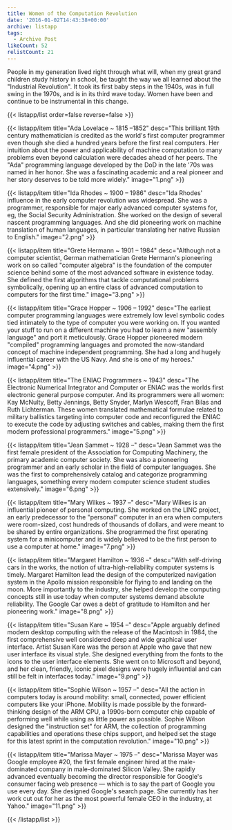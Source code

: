 ```yaml
---
title: Women of the Computation Revolution
date: '2016-01-02T14:43:38+00:00'
archive: listapp
tags: 
  - Archive Post
likeCount: 52
relistCount: 21
---
```


People in my generation lived right through what will, when my great grand children study history in school, be taught the way we all learned about the "Industrial Revolution". It took its first baby steps in the 1940s, was in full swing in the 1970s, and is in its third wave today. Women have been and continue to be instrumental in this change.

<!--more-->

{{< listapp/list order=false reverse=false >}}

   {{< listapp/item title="Ada Lovelace ~ 1815 –1852"
      desc="This brilliant 19th century mathematician is credited as the world's first computer programmer even though she died a hundred years before the first real computers. Her intuition about the power and applicability of machine computation to many problems even beyond calculation were decades ahead of her peers. The \"Ada\" programming language developed by the DoD in the late '70s was named in her honor. She was a fascinating academic and a real pioneer and her story deserves to be told more widely."
      image="1.png" >}}

   {{< listapp/item title="Ida Rhodes ~ 1900 – 1986"
      desc="Ida Rhodes' influence in the early computer revolution was widespread. She was a programmer, responsible for major early advanced computer systems for, eg, the Social Security Administration. She worked on the design of several nascent programming languages. And she did pioneering work on machine translation of human languages, in particular translating her native Russian to English."
      image="2.png" >}}

   {{< listapp/item title="Grete Hermann ~ 1901 – 1984"
      desc="Although not a computer scientist, German mathematician Grete Hermann's pioneering work on so called \"computer algebra\" is the foundation of the computer science behind some of the most advanced software in existence today. She defined the first algorithms that tackle computational problems symbolically, opening up an entire class of advanced computation to computers for the first time."
      image="3.png" >}}

   {{< listapp/item title="Grace Hopper ~ 1906 – 1992"
      desc="The earliest computer programming languages were extremely low level symbolic codes tied intimately to the type of computer you were working on. If you wanted your stuff to run on a different machine you had to learn a new \"assembly language\" and port it meticulously. Grace Hopper pioneered modern \"compiled\" programming languages and promoted the now-standard concept of machine independent programming. She had a long and hugely influential career with the US Navy. And she is one of my heroes."
      image="4.png" >}}

   {{< listapp/item title="The ENIAC Programmers ~ 1943"
      desc="The Electronic Numerical Integrator and Computer or ENIAC was the worlds first electronic general purpose computer. And its programmers were all women: Kay McNulty, Betty Jennings, Betty Snyder, Marlyn Wescoff, Fran Bilas and Ruth Lichterman. These women translated mathematical formulae related to military ballistics targeting into computer code and reconfigured the ENIAC to execute the code by adjusting switches and cables, making them the first modern professional programmers."
      image="5.png" >}}

   {{< listapp/item title="Jean Sammet ~ 1928 –"
      desc="Jean Sammet was the first female president of the Association for Computing Machinery, the primary academic computer society. She was also a pioneering programmer and an early scholar in the field of computer languages. She was the first to comprehensively catalog and categorize programming languages, something every modern computer science student studies extensively."
      image="6.png" >}}

   {{< listapp/item title="Mary Wilkes ~ 1937 –"
      desc="Mary Wilkes is an influential pioneer of personal computing. She worked on the LINC project, an early predecessor to the \"personal\" computer in an era when computers were room-sized, cost hundreds of thousands of dollars, and were meant to be shared by entire organizations. She programmed the first operating system for a minicomputer and is widely believed to be the first person to use a computer at home."
      image="7.png" >}}

   {{< listapp/item title="Margaret Hamilton ~ 1936 –"
      desc="With self-driving cars in the works, the notion of ultra-high-reliability computer systems is timely. Margaret Hamilton lead the design of the computerized navigation system in the Apollo mission responsible for flying to and landing on the moon. More importantly to the industry, she helped develop the computing concepts still in use today when computer systems demand absolute reliability. The Google Car owes a debt of gratitude to Hamilton and her pioneering work."
      image="8.png" >}}

   {{< listapp/item title="Susan Kare ~ 1954 –"
      desc="Apple arguably defined modern desktop computing with the release of the Macintosh in 1984, the first comprehensive well considered deep and wide graphical user interface. Artist Susan Kare was the person at Apple who gave that new user interface its visual style. She designed everything from the fonts to the icons to the user interface elements. She went on to Microsoft and beyond, and her clean, friendly, iconic pixel designs were hugely influential and can still be felt in interfaces today."
      image="9.png" >}}

   {{< listapp/item title="Sophie Wilson ~ 1957 –"
      desc="All the action in computers today is around mobility: small, connected, power efficient computers like your iPhone. Mobility is made possible by the forward-thinking design of the ARM CPU, a 1990s-born computer chip capable of performing well while using as little power as possible. Sophie Wilson designed the \"instruction set\" for ARM, the collection of programming capabilities and operations these chips support, and helped set the stage for this latest sprint in the computation revolution."
      image="10.png" >}}

   {{< listapp/item title="Marissa Mayer ~ 1975 –"
      desc="Marissa Mayer was Google employee #20, the first female engineer hired at the male-dominated company in male-dominated Silicon Valley. She rapidly advanced eventually becoming the director responsible for Google's consumer facing web presence — which is to say the part of Google you use every day. She designed Google's search page. She currently has her work cut out for her as the most powerful female CEO in the industry, at Yahoo."
      image="11.png" >}}

{{< /listapp/list >}}

